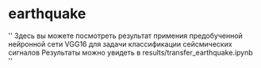 # earthquake

''
Здесь вы можете посмотреть результат примения предобученной нейронной сети VGG16 для задачи классификации сейсмических сигналов
Результаты можно увидеть в results/transfer_earthquake.ipynb
''
